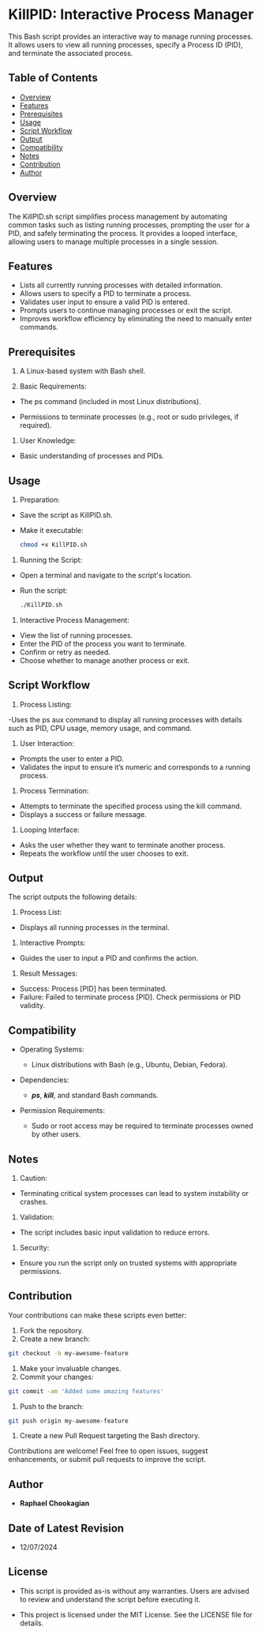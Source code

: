 # KillPID: Interactive Process Manager

This Bash script provides an interactive way to manage running processes. It allows users to view all running processes, specify a Process ID (PID), and terminate the associated process.

## **Table of Contents**

- [Overview](#overview)
- [Features](#features)
- [Prerequisites](#prerequisites)
- [Usage](#usage)
- [Script Workflow](#script-workflow)
- [Output](#output)
- [Compatibility](#compatibility)
- [Notes](#notes)
- [Contribution](#contribution)
- [Author](#author)

## Overview

The KillPID.sh script simplifies process management by automating common tasks such as listing running processes, prompting the user for a PID, and safely terminating the process. It provides a looped interface, allowing users to manage multiple processes in a single session.

## **Features**

- Lists all currently running processes with detailed information.
- Allows users to specify a PID to terminate a process.
- Validates user input to ensure a valid PID is entered.
- Prompts users to continue managing processes or exit the script.
- Improves workflow efficiency by eliminating the need to manually enter commands.

## Prerequisites

1. A Linux-based system with Bash shell.

1. Basic Requirements:

- The ps command (included in most Linux distributions).

- Permissions to terminate processes (e.g., root or sudo privileges, if required).

1. User Knowledge:

- Basic understanding of processes and PIDs.

## **Usage**

1. Preparation:

- Save the script as KillPID.sh.
- Make it executable:

  ```bash
  chmod +x KillPID.sh
  ```

1. Running the Script:

- Open a terminal and navigate to the script's location.
- Run the script:

  ```bash
  ./KillPID.sh
  ```

1. Interactive Process Management:

- View the list of running processes.
- Enter the PID of the process you want to terminate.
- Confirm or retry as needed.
- Choose whether to manage another process or exit.

## **Script Workflow**

1. Process Listing:

-Uses the ps aux command to display all running processes with details such as PID, CPU usage, memory usage, and command.

1. User Interaction:

- Prompts the user to enter a PID.
- Validates the input to ensure it’s numeric and corresponds to a running process.

1. Process Termination:

- Attempts to terminate the specified process using the kill command.
- Displays a success or failure message.

1. Looping Interface:

- Asks the user whether they want to terminate another process.
- Repeats the workflow until the user chooses to exit.

## **Output**

The script outputs the following details:

1. Process List:

- Displays all running processes in the terminal.

1. Interactive Prompts:

- Guides the user to input a PID and confirms the action.

1. Result Messages:

- Success: Process [PID] has been terminated.
- Failure: Failed to terminate process [PID]. Check permissions or PID validity.

## **Compatibility**

- Operating Systems:
  - Linux distributions with Bash (e.g., Ubuntu, Debian, Fedora).

- Dependencies:
  - ***ps***, ***kill***, and standard Bash commands.

- Permission Requirements:
  - Sudo or root access may be required to terminate processes owned by other users.


## Notes

1. Caution:

- Terminating critical system processes can lead to system instability or crashes.

1. Validation:

- The script includes basic input validation to reduce errors.

1. Security:

- Ensure you run the script only on trusted systems with appropriate permissions.

## **Contribution**

Your contributions can make these scripts even better:

1. Fork the repository.
1. Create a new branch:

  ```bash
  git checkout -b my-awesome-feature
  ```

1. Make your invaluable changes.
1. Commit your changes:

  ```bash
  git commit -am 'Added some amazing features'
  ```

1. Push to the branch:

  ```bash
  git push origin my-awesome-feature
  ```

1. Create a new Pull Request targeting the Bash directory.

Contributions are welcome! Feel free to open issues, suggest enhancements, or submit pull requests to improve the script.

## **Author**

- **Raphael Chookagian**

## **Date of Latest Revision**

- 12/07/2024

## **License**

- This script is provided as-is without any warranties. Users are advised to review and understand the script before executing it.

- This project is licensed under the MIT License. See the LICENSE file for details.
